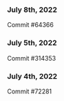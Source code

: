 ### July 8th, 2022

Commit #64366

### July 5th, 2022

Commit #314353


### July 4th, 2022

Commit #72281
